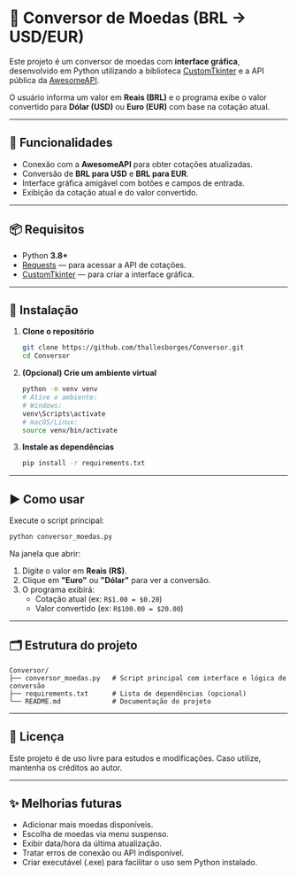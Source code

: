 # 💱 Conversor de Moedas (BRL → USD/EUR)

Este projeto é um conversor de moedas com **interface gráfica**, desenvolvido em Python utilizando a biblioteca [CustomTkinter](https://github.com/TomSchimansky/CustomTkinter) e a API pública da [AwesomeAPI](https://docs.awesomeapi.com.br/api-de-moedas).

O usuário informa um valor em **Reais (BRL)** e o programa exibe o valor convertido para **Dólar (USD)** ou **Euro (EUR)** com base na cotação atual.

---

## 🚀 Funcionalidades

- Conexão com a **AwesomeAPI** para obter cotações atualizadas.
- Conversão de **BRL para USD** e **BRL para EUR**.
- Interface gráfica amigável com botões e campos de entrada.
- Exibição da cotação atual e do valor convertido.

---

## 📦 Requisitos

- Python **3.8+**
- [Requests](https://pypi.org/project/requests/) — para acessar a API de cotações.
- [CustomTkinter](https://pypi.org/project/customtkinter/) — para criar a interface gráfica.

---

## 🔧 Instalação

1. **Clone o repositório**
   ```bash
   git clone https://github.com/thallesborges/Conversor.git
   cd Conversor
   ```

2. **(Opcional) Crie um ambiente virtual**
   ```bash
   python -m venv venv
   # Ative o ambiente:
   # Windows:
   venv\Scripts\activate
   # macOS/Linux:
   source venv/bin/activate
   ```

3. **Instale as dependências**
   ```bash
   pip install -r requirements.txt
   ```

---

## ▶️ Como usar

Execute o script principal:

```bash
python conversor_moedas.py
```

Na janela que abrir:

1. Digite o valor em **Reais (R$)**.
2. Clique em **"Euro"** ou **"Dólar"** para ver a conversão.
3. O programa exibirá:
   - Cotação atual (ex: `R$1.00 = $0.20`)
   - Valor convertido (ex: `R$100.00 = $20.00`)

---

## 🗂 Estrutura do projeto

```
Conversor/
├── conversor_moedas.py   # Script principal com interface e lógica de conversão
├── requirements.txt      # Lista de dependências (opcional)
└── README.md             # Documentação do projeto
```

---

## 📜 Licença

Este projeto é de uso livre para estudos e modificações. Caso utilize, mantenha os créditos ao autor.

---

## ✨ Melhorias futuras

- Adicionar mais moedas disponíveis.
- Escolha de moedas via menu suspenso.
- Exibir data/hora da última atualização.
- Tratar erros de conexão ou API indisponível.
- Criar executável (.exe) para facilitar o uso sem Python instalado.

